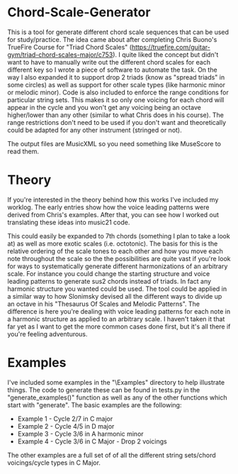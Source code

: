 # Chord-Scale-Generator
This is a tool for generate different chord scale sequences that can be used for study/practice. The idea came about after completing Chris Buono's TrueFire Course for "Triad Chord Scales" (https://truefire.com/guitar-gym/triad-chord-scales-major/c753). I quite liked the concept but didn't want to have to manually write out the different chord scales for each different key so I wrote a piece of software to automate the task. On the way I also expanded it to support drop 2 triads (know as "spread triads" in some circles) as well as support for other scale types (like harmonic minor or melodic minor). Code is also included to enforce the range conditions for particular string sets. This makes it so only one voicing for each chord will appear in the cycle and you won't get any voicing being an octave higher/lower than any other (similar to what Chris does in his course). The range restrictions don't need to be used if you don't want and theoretically could be adapted for any other instrument (stringed or not).

The output files are MusicXML so you need something like MuseScore to read them.


# Theory
If you're interested in the theory behind how this works I've included my worklog. The early entries show how the voice leading patterns were derived from Chris's examples. After that, you can see how I worked out translating these ideas into music21 code.

This could easily be expanded to 7th chords (something I plan to take a look at) as well as more exotic scales (i.e. octotonic). The basis for this is the relative ordering of the scale tones to each other and how you move each note throughout the scale so the the possibilities are quite vast if you're look for ways to systematically generate different harmonizations of an arbitrary scale. For instance you could change the starting structure and voice leading patterns to generate sus2 chords instead of triads. In fact any harmonic structure you wanted could be used. The tool could be applied in a similar way to how Slonimsky devised all the different ways to divide up an octave in his "Thesaurus Of Scales and Melodic Patterns". The difference is here you're dealing with voice leading patterns for each note in a harmonic structure as applied to an arbitrary scale. I haven't taken it that far yet as I want to get the more common cases done first, but it's all there if you're feeling adventurous.

# Examples
I've included some examples in the "\Examples" directory to help illustrate things. The code to generate these can be found in tests.py in the "generate_examples()" function as well as any of the other functions which start with "generate". The basic examples are the following:

* Example 1 - Cycle 2/7 in C major
* Example 2 - Cycle 4/5 in D major
* Example 3 - Cycle 3/6 in A harmonic minor
* Example 4 - Cycle 3/6 in C Major - Drop 2 voicings

The other examples are a full set of of all the different string sets/chord voicings/cycle types in C Major.
